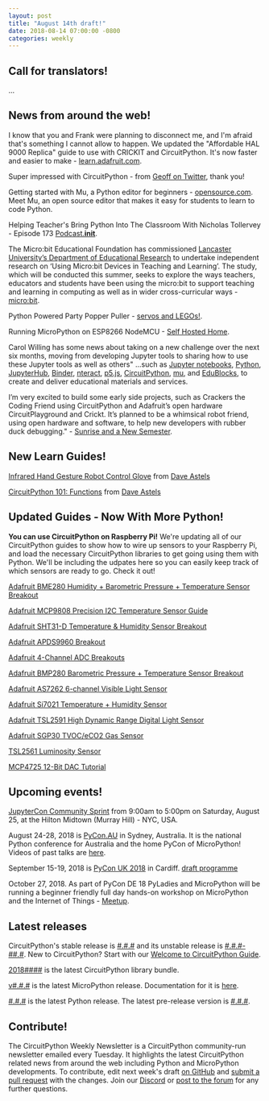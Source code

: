 ```yaml
---
layout: post
title: "August 14th draft!"
date: 2018-08-14 07:00:00 -0800
categories: weekly
---
```


## Call for translators!

...

## News from around the web!

I know that you and Frank were planning to disconnect me, and I'm afraid that's something I cannot allow to happen. We updated the "Affordable HAL 9000 Replica" guide to use with CRICKIT and CircuitPython. It's now faster and easier to make - [learn.adafruit.com](https://learn.adafruit.com/hal-9000-replica/updating-with-crickit).

Super impressed with CircuitPython - from [Geoff on Twitter](https://twitter.com/gcschmit/status/1026931262840352768), thank you!

Getting started with Mu, a Python editor for beginners - [opensource.com](https://opensource.com/article/18/8/getting-started-mu-python-editor-beginners). Meet Mu, an open source editor that makes it easy for students to learn to code Python.

Helping Teacher's Bring Python Into The Classroom With Nicholas Tollervey - Episode 173 [Podcast.__init__](https://www.podcastinit.com/education-with-nicholas-tollervey-episode-173/).

The Micro:bit Educational Foundation has commissioned [Lancaster University’s Department of Educational Research](http://www.lancaster.ac.uk/educational-research/about-us/) to undertake independent research on ‘Using Micro:bit Devices in Teaching and Learning’. The study, which will be conducted this summer, seeks to explore the ways teachers, educators and students have been using the micro:bit to support teaching and learning in computing as well as in wider cross-curricular ways - [micro:bit](http://microbit.org/en/2018-07-25-lancaster-research/).

Python Powered Party Popper Puller - [servos and LEGOs!](https://ukbaz.github.io/howto/party_popper.html).

Running MicroPython on ESP8266 NodeMCU - [Self Hosted Home](https://selfhostedhome.com/running-micropython-on-esp8266-nodemcu/).

Carol Willing has some news about taking on a new challenge over the next six months, moving from developing Jupyter tools to sharing how to use these Jupyter tools as well as others" ...such as [Jupyter notebooks](https://jupyter.org/), [Python](https://www.willingconsulting.com/post/2018-08-09-sunrise-semester/python.org), [JupyterHub](https://jupyterhub.readthedocs.io/), [Binder](https://mybinder.org/), [nteract](https://nteract.io/), [p5.js](https://p5js.org/), [CircuitPython](https://github.com/adafruit/circuitpython), [mu](https://codewith.mu/), and [EduBlocks](https://edublocks.org/), to create and deliver educational materials and services.

I’m very excited to build some early side projects, such as Crackers the Coding Friend using CircuitPython and Adafruit’s open hardware CircuitPlayground and Crickt. It’s planned to be a whimsical robot friend, using open hardware and software, to help new developers with rubber duck debugging." - [Sunrise and a New Semester](https://www.willingconsulting.com/post/2018-08-09-sunrise-semester/).

## New Learn Guides!

[Infrared Hand Gesture Robot Control Glove](https://learn.adafruit.com/cpx-ir-infrared-hand-gesture-robot-control-glove/) from [Dave Astels](https://learn.adafruit.com/users/dastels)

[CircuitPython 101: Functions](https://learn.adafruit.com/circuitpython-101-functions) from [Dave Astels](https://learn.adafruit.com/users/dastels)

## Updated Guides - Now With More Python!

**You can use CircuitPython on Raspberry Pi!** We're updating all of our CircuitPython guides to show how to wire up sensors to your Raspberry Pi, and load the necessary CircuitPython libraries to get going using them with Python. We'll be including the udpates here so you can easily keep track of which sensors are ready to go. Check it out!

[Adafruit BME280 Humidity + Barometric Pressure + Temperature Sensor Breakout](https://learn.adafruit.com/adafruit-bme280-humidity-barometric-pressure-temperature-sensor-breakout)

[Adafruit MCP9808 Precision I2C Temperature Sensor Guide](https://learn.adafruit.com/adafruit-mcp9808-precision-i2c-temperature-sensor-guide)

[Adafruit SHT31-D Temperature & Humidity Sensor Breakout](https://learn.adafruit.com/adafruit-sht31-d-temperature-and-humidity-sensor-breakout)

[Adafruit APDS9960 Breakout](https://learn.adafruit.com/adafruit-apds9960-breakout)

[Adafruit 4-Channel ADC Breakouts](https://learn.adafruit.com/adafruit-4-channel-adc-breakouts)

[Adafruit BMP280 Barometric Pressure + Temperature Sensor Breakout](https://learn.adafruit.com/adafruit-bmp280-barometric-pressure-plus-temperature-sensor-breakout)

[Adafruit AS7262 6-channel Visible Light Sensor](https://learn.adafruit.com/adafruit-as7262-6-channel-visible-light-sensor)

[Adafruit Si7021 Temperature + Humidity Sensor](https://learn.adafruit.com/adafruit-si7021-temperature-plus-humidity-sensor)

[Adafruit TSL2591 High Dynamic Range Digital Light Sensor](https://learn.adafruit.com/adafruit-tsl2591)

[Adafruit SGP30 TVOC/eCO2 Gas Sensor](https://learn.adafruit.com/adafruit-sgp30-gas-tvoc-eco2-mox-sensor)

[TSL2561 Luminosity Sensor](https://learn.adafruit.com/tsl2561)

[MCP4725 12-Bit DAC Tutorial](https://learn.adafruit.com/mcp4725-12-bit-dac-tutorial)

## Upcoming events!

[JupyterCon Community Sprint](https://www.eventbrite.com/e/jupytercon-community-sprint-day-tickets-48679310127) from 9:00am to 5:00pm on Saturday, August 25, at the Hilton Midtown (Murray Hill) - NYC, USA.

August 24-28, 2018 is [PyCon.AU](https://2018.pycon-au.org/) in Sydney, Australia. It is the national Python conference for Australia and the home PyCon of MicroPython! Videos of past talks are [here](https://www.youtube.com/user/PyConAU).

September 15-19, 2018 is [PyCon UK 2018](https://2018.pyconuk.org/) in Cardiff. [draft programme](https://2018.pyconuk.org/programme/)

October 27, 2018. As part of PyCon DE 18 PyLadies and MicroPython will be running a
beginner friendly full day hands-on workshop on MicroPython and the
Internet of Things - [Meetup](https://www.meetup.com/de-DE/PyData-Suedwest/events/253574767/).

## Latest releases

CircuitPython's stable release is [#.#.#](https://github.com/adafruit/circuitpython/releases/latest) and its unstable release is [#.#.#-##.#](https://github.com/adafruit/circuitpython/releases). New to CircuitPython? Start with our [Welcome to CircuitPython Guide](https://learn.adafruit.com/welcome-to-circuitpython).

[2018####](https://github.com/adafruit/Adafruit_CircuitPython_Bundle/releases/latest) is the latest CircuitPython library bundle.

[v#.#.#](https://micropython.org/download) is the latest MicroPython release. Documentation for it is [here](http://docs.micropython.org/en/latest/pyboard/).

[#.#.#](https://www.python.org/downloads/) is the latest Python release. The latest pre-release version is [#.#.#](https://www.python.org/download/pre-releases/).

## Contribute!

The CircuitPython Weekly Newsletter is a CircuitPython community-run newsletter emailed every Tuesday. It highlights the latest CircuitPython related news from around the web including Python and MicroPython developments. To contribute, edit next week's draft [on GitHub](https://github.com/adafruit/circuitpython-weekly-newsletter/tree/gh-pages/_drafts) and [submit a pull request](https://help.github.com/articles/editing-files-in-your-repository/) with the changes. Join our [Discord](https://adafru.it/discord) or [post to the forum](https://forums.adafruit.com/viewforum.php?f=60) for any further questions.
